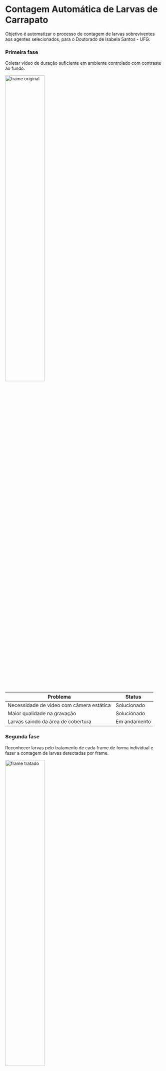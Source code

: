 # Contagem Automática de Larvas de Carrapato

Objetivo é automatizar o processo de contagem de larvas sobreviventes aos agentes selecionados, para o Doutorado de Isabela Santos - UFG.

### Primeira fase
Coletar video de duração suficiente em ambiente controlado com contraste ao fundo.      

<img src="https://github.com/mxtqnt/Contagem-automatica-de-larvas-de-carrapato/blob/main/imgreadme/original.png?raw=true" alt="frame original" width="50%" height="50%">






|Problema   | Status|
| ------------- | ------------- |
|Necessidade de video com câmera estática | Solucionado|
|Maior qualidade na gravação | Solucionado|
|Larvas saindo da área de cobertura | Em andamento|

### Segunda fase 
Reconhecer larvas pelo tratamento de cada frame de forma individual e fazer a contagem de larvas detectadas por frame.     

<img src="https://github.com/mxtqnt/Contagem-automatica-de-larvas-de-carrapato/blob/main/imgreadme/contagem.png?raw=true" alt="frame tratado" width="50%" height="50%">

|Problema   | Status|
| ------------- | ------------- |
|Ruído ao fundo, reconhecendo falhas no papel como larvas. | Em andamento|

### Terceira fase
Sinalizar a área de cada larva.     

<img src="https://github.com/mxtqnt/Contagem-automatica-de-larvas-de-carrapato/blob/main/imgreadme/circuladas.png?raw=true" alt="larvas circuladas" width="50%" height="50%">

|Problema   | Status|
| ------------- | ------------- |
|Larvas muito próximas | Em andamento|

## Próximas fases
- Traçar a movimentação de cada larva e diagnosticar atividade ou não.
- Inserir dados na base.
